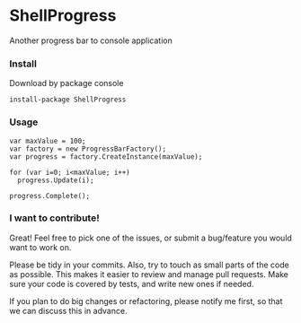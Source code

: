 # ShellProgress
Another progress bar to console application

### Install
Download by package console

    install-package ShellProgress

### Usage

    var maxValue = 100;
    var factory = new ProgressBarFactory();
    var progress = factory.CreateInstance(maxValue);
    
    for (var i=0; i<maxValue; i++)
      progress.Update(i);

    progress.Complete();

### I want to contribute!

Great! Feel free to pick one of the issues, or submit a bug/feature you would want to work on.

Please be tidy in your commits. Also, try to touch as small parts of the code as possible. This makes it easier to review and manage pull requests. Make sure your code is covered by tests, and write new ones if needed.

If you plan to do big changes or refactoring, please notify me first, so that we can discuss this in advance.